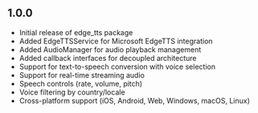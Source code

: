 ## 1.0.0

* Initial release of edge_tts package
* Added EdgeTTSService for Microsoft EdgeTTS integration
* Added AudioManager for audio playback management
* Added callback interfaces for decoupled architecture
* Support for text-to-speech conversion with voice selection
* Support for real-time streaming audio
* Speech controls (rate, volume, pitch)
* Voice filtering by country/locale
* Cross-platform support (iOS, Android, Web, Windows, macOS, Linux)

